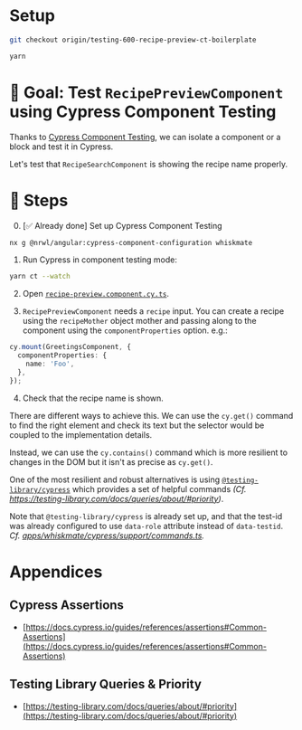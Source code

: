 # Setup

```sh
git checkout origin/testing-600-recipe-preview-ct-boilerplate

yarn
```

# 🎯 Goal: Test `RecipePreviewComponent` using Cypress Component Testing

Thanks to [Cypress Component Testing](https://docs.cypress.io/guides/component-testing/introduction), we can isolate a component or a block and test it in Cypress.

Let's test that `RecipeSearchComponent` is showing the recipe name properly.

# 📝 Steps

0. [✅ Already done] Set up Cypress Component Testing
```sh
nx g @nrwl/angular:cypress-component-configuration whiskmate
```

1. Run Cypress in component testing mode:

```sh
yarn ct --watch
```

2. Open [`recipe-preview.component.cy.ts`](../apps/whiskmate/src/app/recipe/recipe-preview.component.cy.ts).

3. `RecipePreviewComponent` needs a `recipe` input. You can create a recipe using the `recipeMother` object mother and passing along to the component using the `componentProperties` option. e.g.:
```ts
cy.mount(GreetingsComponent, {
  componentProperties: {
    name: 'Foo',
  },
});
```

4. Check that the recipe name is shown.
 
There are different ways to achieve this. We can use the `cy.get()` command to find the right element and check its text but the selector would be coupled to the implementation details.

Instead, we can use the `cy.contains()` command which is more resilient to changes in the DOM but it isn't as precise as `cy.get()`.

One of the most resilient and robust alternatives is using [`@testing-library/cypress`](https://github.com/testing-library/cypress-testing-library) which provides a set of helpful commands _(Cf. https://testing-library.com/docs/queries/about/#priority)_.

Note that `@testing-library/cypress` is already set up, and that the test-id was already configured to use `data-role` attribute instead of `data-testid`. _Cf. [apps/whiskmate/cypress/support/commands.ts](../apps/whiskmate/cypress/support/commands.ts)._

# Appendices

## Cypress Assertions

- [https://docs.cypress.io/guides/references/assertions#Common-Assertions](https://docs.cypress.io/guides/references/assertions#Common-Assertions)

## Testing Library Queries & Priority

- [https://testing-library.com/docs/queries/about/#priority](https://testing-library.com/docs/queries/about/#priority)
